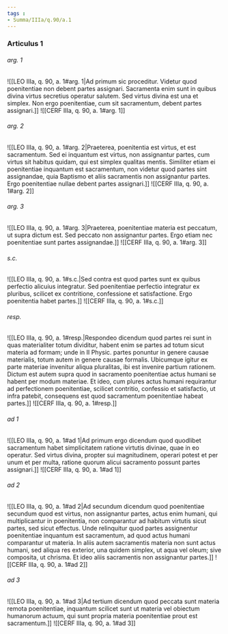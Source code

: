 ```yaml
---
tags : 
- Summa/IIIa/q.90/a.1
---
```


### Articulus 1

###### arg. 1
![[LEO IIIa, q. 90, a. 1#arg. 1|Ad primum sic proceditur. Videtur quod poenitentiae non debent partes assignari. Sacramenta enim sunt in quibus divina virtus secretius operatur salutem. Sed virtus divina est una et simplex. Non ergo poenitentiae, cum sit sacramentum, debent partes assignari.]]
![[CERF IIIa, q. 90, a. 1#arg. 1]]

###### arg. 2
![[LEO IIIa, q. 90, a. 1#arg. 2|Praeterea, poenitentia est virtus, et est sacramentum. Sed ei inquantum est virtus, non assignantur partes, cum virtus sit habitus quidam, qui est simplex qualitas mentis. Similiter etiam ei poenitentiae inquantum est sacramentum, non videtur quod partes sint assignandae, quia Baptismo et aliis sacramentis non assignantur partes. Ergo poenitentiae nullae debent partes assignari.]]
![[CERF IIIa, q. 90, a. 1#arg. 2]]

###### arg. 3
![[LEO IIIa, q. 90, a. 1#arg. 3|Praeterea, poenitentiae materia est peccatum, ut supra dictum est. Sed peccato non assignantur partes. Ergo etiam nec poenitentiae sunt partes assignandae.]]
![[CERF IIIa, q. 90, a. 1#arg. 3]]

###### s.c.
![[LEO IIIa, q. 90, a. 1#s.c.|Sed contra est quod partes sunt ex quibus perfectio alicuius integratur. Sed poenitentiae perfectio integratur ex pluribus, scilicet ex contritione, confessione et satisfactione. Ergo poenitentia habet partes.]]
![[CERF IIIa, q. 90, a. 1#s.c.]]

###### resp.
![[LEO IIIa, q. 90, a. 1#resp.|Respondeo dicendum quod partes rei sunt in quas materialiter totum dividitur, habent enim se partes ad totum sicut materia ad formam; unde in II Physic. partes ponuntur in genere causae materialis, totum autem in genere causae formalis. Ubicumque igitur ex parte materiae invenitur aliqua pluralitas, ibi est invenire partium rationem. Dictum est autem supra quod in sacramento poenitentiae actus humani se habent per modum materiae. Et ideo, cum plures actus humani requirantur ad perfectionem poenitentiae, scilicet contritio, confessio et satisfactio, ut infra patebit, consequens est quod sacramentum poenitentiae habeat partes.]]
![[CERF IIIa, q. 90, a. 1#resp.]]

###### ad 1
![[LEO IIIa, q. 90, a. 1#ad 1|Ad primum ergo dicendum quod quodlibet sacramentum habet simplicitatem ratione virtutis divinae, quae in eo operatur. Sed virtus divina, propter sui magnitudinem, operari potest et per unum et per multa, ratione quorum alicui sacramento possunt partes assignari.]]
![[CERF IIIa, q. 90, a. 1#ad 1]]

###### ad 2
![[LEO IIIa, q. 90, a. 1#ad 2|Ad secundum dicendum quod poenitentiae secundum quod est virtus, non assignantur partes, actus enim humani, qui multiplicantur in poenitentia, non comparantur ad habitum virtutis sicut partes, sed sicut effectus. Unde relinquitur quod partes assignentur poenitentiae inquantum est sacramentum, ad quod actus humani comparantur ut materia. In aliis autem sacramentis materia non sunt actus humani, sed aliqua res exterior, una quidem simplex, ut aqua vel oleum; sive composita, ut chrisma. Et ideo aliis sacramentis non assignantur partes.]]
![[CERF IIIa, q. 90, a. 1#ad 2]]

###### ad 3
![[LEO IIIa, q. 90, a. 1#ad 3|Ad tertium dicendum quod peccata sunt materia remota poenitentiae, inquantum scilicet sunt ut materia vel obiectum humanorum actuum, qui sunt propria materia poenitentiae prout est sacramentum.]]
![[CERF IIIa, q. 90, a. 1#ad 3]]

